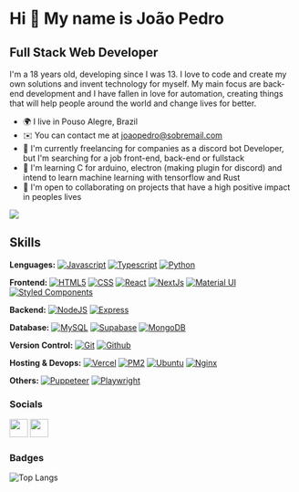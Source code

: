 Hi 👋 My name is João Pedro
==========================

Full Stack Web Developer
-----------------------------

I'm a 18 years old, developing since I was 13. I love to code and create my own solutions and invent technology for myself. My main focus are back-end development and I have fallen in love for automation, creating things that will help people around the world and change lives for better.

* 🌍  I live in Pouso Alegre, Brazil
* ✉️  You can contact me at [joaopedro@sobremail.com](mailto:joaopedro@sobremail.com)
* 🚀  I'm currently freelancing for companies as a discord bot Developer, but I'm searching for a job front-end, back-end or fullstack
* 🧠  I'm learning C for arduino, electron (making plugin for discord) and intend to learn machine learning with tensorflow and Rust
* 🤝  I'm open to collaborating on projects that have a high positive impact in peoples lives

<a href="https://www.github.com/ppkat" target="_blank" rel="noreferrer"><img
src="https://img.shields.io/github/followers/ppkat?logo=github&style=for-the-badge&color=3382ed&labelColor=171717" /></a>

## Skills

**Lenguages:**
<a href="https://developer.mozilla.org/en-US/docs/Web/JavaScript" target="_blank" rel="noreferrer"><img src="https://img.shields.io/badge/JavaScript-323330?style=for-the-badge&logo=javascript&logoColor=F7DF1E" alt="Javascript" /></a>
<a href="https://www.typescriptlang.org/" target="_blank" rel="noreferrer"><img src="https://img.shields.io/badge/TypeScript-007ACC?style=for-the-badge&logo=typescript&logoColor=white" alt="Typescript" /></a>
<a href="https://www.python.org/" target="_blank" rel="noreferrer"><img src="https://img.shields.io/badge/Python-FFD43B?style=for-the-badge&logo=python&logoColor=blue" alt="Python" /></a>


**Frontend:**
<a href="https://developer.mozilla.org/en-US/docs/Glossary/HTML5" target="_blank" rel="noreferrer"><img src="https://img.shields.io/badge/HTML5-E34F26?style=for-the-badge&logo=html5&logoColor=white" alt="HTML5" /></a>
<a href="https://devdocs.io/css/" target="_blank" rel="noreferrer"><img src="https://img.shields.io/badge/CSS3-1572B6?style=for-the-badge&logo=css3&logoColor=whit" alt="CSS" /></a>
<a href="https://reactjs.org/" target="_blank" rel="noreferrer"><img src="https://img.shields.io/badge/React-20232A?style=for-the-badge&logo=react&logoColor=61DAFB" alt="React" /></a>
<a href="https://nextjs.org/docs" target="_blank" rel="noreferrer"><img src="https://img.shields.io/badge/next.js-000000?style=for-the-badge&logo=nextdotjs&logoColor=white" alt="NextJs" /></a>
<a href="https://mui.com/" target="_blank" rel="noreferrer"><img src="https://img.shields.io/badge/Material%20UI-007FFF?style=for-the-badge&logo=mui&logoColor=white" alt="Material UI" /></a>
<a href="https://styled-components.com/" target="_blank" rel="noreferrer"><img src="https://img.shields.io/badge/styled--components-DB7093?style=for-the-badge&logo=styled-components&logoColor=white" alt="Styled Components" /></a>


**Backend:**
<a href="https://nodejs.org/en/" target="_blank" rel="noreferrer"><img src="https://img.shields.io/badge/Node.js-339933?style=for-the-badge&logo=nodedotjs&logoColor=white" alt="NodeJS" /></a>
<a href="https://expressjs.com/" target="_blank" rel="noreferrer"><img src="https://img.shields.io/badge/Express.js-000000?style=for-the-badge&logo=express&logoColor=white" alt="Express" /></a>
<a href="" target="_blank" rel="noreferrer"><img src="" alt="" /></a>

 **Database:**
<a href="https://www.mysql.com/" target="_blank" rel="noreferrer"><img src="https://img.shields.io/badge/MySQL-005C84?style=for-the-badge&logo=mysql&logoColor=white" alt="MySQL" /></a>
<a href="https://supabase.com/" target="_blank" rel="noreferrer"><img src="https://img.shields.io/badge/Supabase-181818?style=for-the-badge&logo=supabase&logoColor=white" alt="Supabase" /></a>
<a href="https://www.mongodb.com/" target="_blank" rel="noreferrer"><img src="https://img.shields.io/badge/MongoDB-4EA94B?style=for-the-badge&logo=mongodb&logoColor=white" alt="MongoDB" /></a>

 **Version Control:**
<a href="https://git-scm.com/" target="_blank" rel="noreferrer"><img src="https://img.shields.io/badge/GIT-E44C30?style=for-the-badge&logo=git&logoColor=white" alt="Git" /></a>
<a href="https://github.com/" target="_blank" rel="noreferrer"><img src="https://img.shields.io/badge/GitHub-100000?style=for-the-badge&logo=github&logoColor=white" alt="Github" /></a>

 **Hosting & Devops:**
<a href="https://vercel.com/" target="_blank" rel="noreferrer"><img src="https://img.shields.io/badge/Vercel-000000?style=for-the-badge&logo=vercel&logoColor=white" alt="Vercel" /></a>
<a href="https://pm2.keymetrics.io/" target="_blank" rel="noreferrer"><img src="https://img.shields.io/badge/PM2-7351e8?style=for-the-badge&logo=PM2&logoColor=3736bf" alt="PM2" /></a>
<a href="https://ubuntu.com/" target="_blank" rel="noreferrer"><img src="https://img.shields.io/badge/Ubuntu-E95420?style=for-the-badge&logo=ubuntu&logoColor=white" alt="Ubuntu" /></a>
<a href="https://www.nginx.com/" target="_blank" rel="noreferrer"><img src="https://img.shields.io/badge/Nginx-009639?style=for-the-badge&logo=nginx&logoColor=white" alt="Nginx" /></a>

 **Others:**
<a href="https://pptr.dev/" target="_blank" rel="noreferrer"><img src="https://img.shields.io/badge/Puppeteer-40B5A4?style=for-the-badge&logo=Puppeteer&logoColor=white" alt="Puppeteer" /></a>
<a href="https://playwright.dev/" target="_blank" rel="noreferrer"><img src="https://img.shields.io/badge/Playwright-45ba4b?style=for-the-badge&logo=Playwright&logoColor=white" alt="Playwright" /></a>

 ### Socials
<p align="left"> 
<a href="https://discord.com/users/233276507814887426" target="_blank" rel="noreferrer"><img src="https://raw.githubusercontent.com/danielcranney/readme-generator/main/public/icons/socials/discord.svg" width="32" height="32" /></a> 
<a href="https://www.linkedin.com/in/jo%C3%A3o-pedro-gaspar-pereira-87bba922b/" target="_blank" rel="noreferrer"><img src="https://raw.githubusercontent.com/danielcranney/readme-generator/main/public/icons/socials/linkedin.svg" width="32" height="32" /></a> 


### Badges

![Top Langs](https://github-readme-stats.vercel.app/api/top-langs/?username=ppkat&theme=tokyonight)
